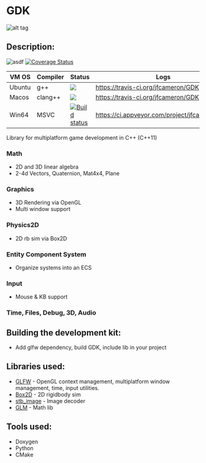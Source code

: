 # GDK
![alt tag](http://jfcameron.github.io/Github/GDK/EarlyRender.png "")

## Description:
![asdf](https://img.shields.io/badge/platforms-win64%20|%20macos%20|%20ubuntu%20-lightgrey.svg) [![Coverage Status](https://coveralls.io/repos/github/jfcameron/GDK/badge.svg?branch=master)](https://coveralls.io/github/jfcameron/GDK?branch=master)

| VM OS | Compiler | Status | Logs |
| --- | --- | --- | --- |
| Ubuntu | g++ | ![](https://travis-ci.org/jfcameron/GDK.svg?branch=master) | https://travis-ci.org/jfcameron/GDK |
| Macos | clang++ | ![](https://travis-ci.org/jfcameron/GDK.svg?branch=master) | https://travis-ci.org/jfcameron/GDK |
| Win64 | MSVC | [![Build status](https://ci.appveyor.com/api/projects/status/sxivr8m9r1tjggis/branch/master?svg=true)](https://ci.appveyor.com/project/jfcameron/gdk/branch/master) | https://ci.appveyor.com/project/jfcameron/gdk |

Library for multiplatform game development in C++ (C++11)

### Math
* 2D and 3D linear algebra
* 2-4d Vectors, Quaternion, Mat4x4, Plane

### Graphics
* 3D Rendering via OpenGL
* Multi window support

### Physics2D
* 2D rb sim via Box2D

### Entity Component System
* Organize systems into an ECS

### Input
* Mouse & KB support

### Time, Files, Debug, 3D, Audio

## Building the development kit:
* Add glfw dependency, build GDK, include lib in your project

## Libraries used:
* [GLFW](http://www.glfw.org/) - OpenGL context management, multiplatform window management, time, input utilities.
* [Box2D](https://github.com/erincatto/Box2D) - 2D rigidbody sim
* [stb_image](https://github.com/nothings/stb) - Image decoder
* [GLM](http://glm.g-truc.net/0.9.8/index.html) - Math lib

## Tools used:
* Doxygen
* Python
* CMake
